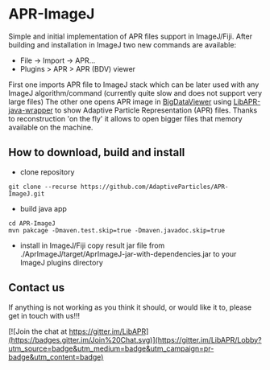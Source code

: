 # APR-ImageJ

Simple and initial implementation of APR files support in ImageJ/Fiji.
After building and installation in ImageJ two new commands are available:

* File -> Import -> APR...
* Plugins > APR > APR (BDV) viewer

First one imports APR file to ImageJ stack which can be later used with any ImageJ algorithm/command (currently quite slow and does not support very large files)
The other one opens APR image in [BigDataViewer](https://github.com/bigdataviewer/bigdataviewer-vistools) using [LibAPR-java-wrapper](https://github.com/krzysg/LibAPR-java-wrapper) to show Adaptive Particle Representation (APR) files. Thanks to reconstruction 'on the fly' it allows to open bigger files that memory available on the machine.

## How to download, build and install
* clone repository
```
git clone --recurse https://github.com/AdaptiveParticles/APR-ImageJ.git
```
* build java app
```
cd APR-ImageJ
mvn pakcage -Dmaven.test.skip=true -Dmaven.javadoc.skip=true
```
* install in ImageJ/Fiji
copy result jar file from ./AprImageJ/target/AprImageJ-jar-with-dependencies.jar to your ImageJ plugins directory

## Contact us

If anything is not working as you think it should, or would like it to, please get in touch with us!!!

[![Join the chat at https://gitter.im/LibAPR](https://badges.gitter.im/Join%20Chat.svg)](https://gitter.im/LibAPR/Lobby?utm_source=badge&utm_medium=badge&utm_campaign=pr-badge&utm_content=badge)
